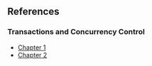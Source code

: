 ## References

### Transactions and Concurrency Control
- [Chapter 1](https://www2.cs.sfu.ca/CourseCentral/401/bgao/slides/chp13-1.pdf)
- [Chapter 2](https://www2.cs.sfu.ca/CourseCentral/401/bgao/slides/chp13-2.pdf)